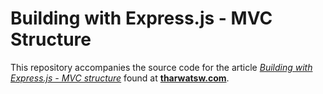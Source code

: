# Building with Express.js - MVC Structure

This repository accompanies the source code for the article [*Building with Express.js - MVC structure*](https://tharwatsw.com/articles/building-with-express-js-mvc-structure/) found at [**tharwatsw.com**](https://tharwatsw.com).